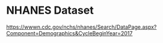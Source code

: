 # NHANES Dataset
https://wwwn.cdc.gov/nchs/nhanes/Search/DataPage.aspx?Component=Demographics&CycleBeginYear=2017
